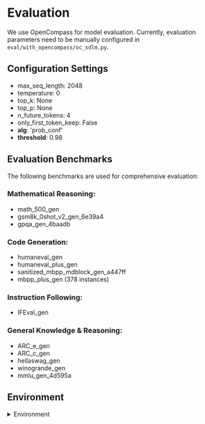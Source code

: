 # Evaluation

We use OpenCompass for model evaluation. Currently, evaluation parameters need to be manually configured in `eval/with_opencompass/oc_sdlm.py`.

## Configuration Settings

- max_seq_length: 2048
- temperature: 0
- top_k: None
- top_p: None
- n_future_tokens: 4
- only_first_token_keep: False
- **alg**: 'prob_conf'
- **threshold**: 0.98


## Evaluation Benchmarks
The following benchmarks are used for comprehensive evaluation:

### Mathematical Reasoning:

- math_500_gen
- gsm8k_0shot_v2_gen_6e39a4
- gpqa_gen_4baadb

### Code Generation:

- humaneval_gen
- humaneval_plus_gen
- sanitized_mbpp_mdblock_gen_a447ff
- mbpp_plus_gen (378 instances)

### Instruction Following:

- IFEval_gen

### General Knowledge & Reasoning:

- ARC_e_gen
- ARC_c_gen
- hellaswag_gen
- winogrande_gen
- mmlu_gen_4d595a

## Environment

<details>
  <summary>Environment</summary>

The evaluation environment uses:
```
{'CUDA available': True,
'CUDA_HOME': '/mnt/petrelfs/share/cuda-12.1',
'GCC': 'gcc (GCC) 9.4.0',
'GPU 0': 'NVIDIA A800-SXM4-80GB',
'MMEngine': '0.10.6',
'MUSA available': False,
'NVCC': 'Cuda compilation tools, release 12.1, V12.1.66',
'OpenCV': '4.11.0',
'PyTorch': '2.1.0+cu121',
'PyTorch compiling details': 'PyTorch built with:\n'
' - GCC 9.3\n'
' - C++ Version: 201703\n'
' - Intel(R) oneAPI Math Kernel Library Version '
'2022.2-Product Build 20220804 for Intel(R) 64 '
'architecture applications\n'
' - Intel(R) MKL-DNN v3.1.1 (Git Hash '
'64f6bcbcbab628e96f33a62c3e975f8535a7bde4)\n'
' - OpenMP 201511 (a.k.a. OpenMP 4.5)\n'
' - LAPACK is enabled (usually provided by '
'MKL)\n'
' - NNPACK is enabled\n'
' - CPU capability usage: AVX512\n'
' - CUDA Runtime 12.1\n'
' - NVCC architecture flags: '
'-gencode;arch=compute_50,code=sm_50;-gencode;arch=compute_60,code=sm_60;-gencode;arch=compute_70,code=sm_70;-gencode;arch=compute_75,code=sm_75;-gencode;arch=compute_80,code=sm_80;-gencode;arch=compute_86,code=sm_86;-gencode;arch=compute_90,code=sm_90\n'
' - CuDNN 8.9.2\n'
' - Magma 2.6.1\n'
' - Build settings: BLAS_INFO=mkl, '
'BUILD_TYPE=Release, CUDA_VERSION=12.1, '
'CUDNN_VERSION=8.9.2, '
'CXX_COMPILER=/opt/rh/devtoolset-9/root/usr/bin/c++, '
'CXX_FLAGS= -D_GLIBCXX_USE_CXX11_ABI=0 '
'-fabi-version=11 -fvisibility-inlines-hidden '
'-DUSE_PTHREADPOOL -DNDEBUG -DUSE_KINETO '
'-DLIBKINETO_NOROCTRACER -DUSE_FBGEMM '
'-DUSE_QNNPACK -DUSE_PYTORCH_QNNPACK '
'-DUSE_XNNPACK -DSYMBOLICATE_MOBILE_DEBUG_HANDLE '
'-O2 -fPIC -Wall -Wextra -Werror=return-type '
'-Werror=non-virtual-dtor -Werror=bool-operation '
'-Wnarrowing -Wno-missing-field-initializers '
'-Wno-type-limits -Wno-array-bounds '
'-Wno-unknown-pragmas -Wno-unused-parameter '
'-Wno-unused-function -Wno-unused-result '
'-Wno-strict-overflow -Wno-strict-aliasing '
'-Wno-stringop-overflow -Wno-psabi '
'-Wno-error=pedantic -Wno-error=old-style-cast '
'-Wno-invalid-partial-specialization '
'-Wno-unused-private-field '
'-Wno-aligned-allocation-unavailable '
'-Wno-missing-braces -fdiagnostics-color=always '
'-faligned-new -Wno-unused-but-set-variable '
'-Wno-maybe-uninitialized -fno-math-errno '
'-fno-trapping-math -Werror=format '
'-Werror=cast-function-type '
'-Wno-stringop-overflow, LAPACK_INFO=mkl, '
'PERF_WITH_AVX=1, PERF_WITH_AVX2=1, '
'PERF_WITH_AVX512=1, '
'TORCH_DISABLE_GPU_ASSERTS=ON, '
'TORCH_VERSION=2.1.0, USE_CUDA=ON, USE_CUDNN=ON, '
'USE_EXCEPTION_PTR=1, USE_GFLAGS=OFF, '
'USE_GLOG=OFF, USE_MKL=ON, USE_MKLDNN=ON, '
'USE_MPI=OFF, USE_NCCL=1, USE_NNPACK=ON, '
'USE_OPENMP=ON, USE_ROCM=OFF, \n',
'Python': '3.10.16 | packaged by conda-forge | (main, Dec 5 2024, 14:16:10) '
'[GCC 13.3.0]',
'TorchVision': '0.16.0+cu121',
'lmdeploy': "not installed:No module named 'lmdeploy'",
'numpy_random_seed': 2147483648,
'opencompass': '0.4.2+3f50b1d',
'sys.platform': 'linux',
'transformers': '4.37.2'}
```

</details>
